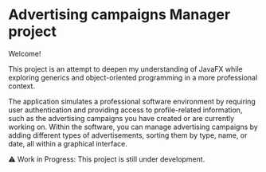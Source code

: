 # Advertising campaigns Manager project

Welcome!

This project is an attempt to deepen my understanding of JavaFX while exploring generics and object-oriented programming in a more professional context.

The application simulates a professional software environment by requiring user authentication and providing access to profile-related information, such as the advertising campaigns you have created or are currently working on. Within the software, you can manage advertising campaigns by adding different types of advertisements, sorting them by type, name, or date, all within a graphical interface.

⚠ Work in Progress: This project is still under development.
